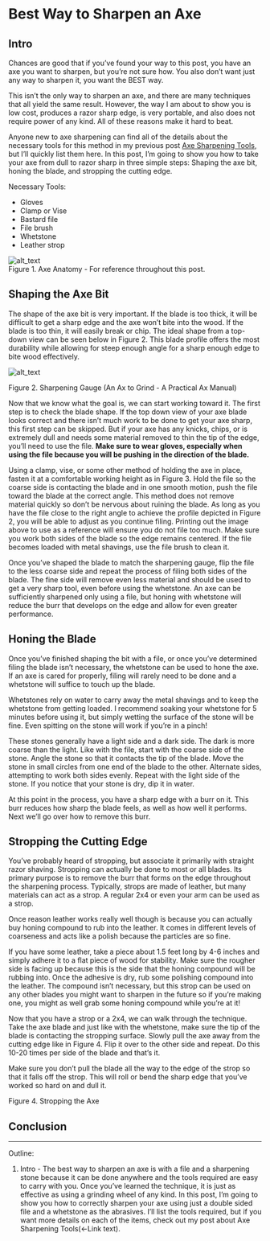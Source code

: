 # Best Way to Sharpen an Axe

## Intro

Chances are good that if you’ve found your way to this post, you have an axe you want to sharpen, but you’re not sure how. You also don’t want just any way to sharpen it, you want the BEST way.

This isn’t the only way to sharpen an axe, and there are many techniques that all yield the same result. However, the way I am about to show you is low cost, produces a razor sharp edge, is very portable, and also does not require power of any kind. All of these reasons make it hard to beat.

Anyone new to axe sharpening can find all of the details about the necessary tools for this method in my previous post [Axe Sharpening Tools](https://realaxe.siterubix.com/axe-sharpening-tools/), but I’ll quickly list them here. In this post, I’m going to show you how to take your axe from dull to razor sharp in three simple steps: Shaping the axe bit, honing the blade, and stropping the cutting edge.

Necessary Tools:

- Gloves
- Clamp or Vise
- Bastard file
- File brush
- Whetstone
- Leather strop

![alt_text](images/image1.png "image_tooltip") \
Figure 1. Axe Anatomy - For reference throughout this post.

## Shaping the Axe Bit

The shape of the axe bit is very important. If the blade is too thick, it will be difficult to get a sharp edge and the axe won’t bite into the wood. If the blade is too thin, it will easily break or chip. The ideal shape from a top-down view can be seen below in Figure 2. This blade profile offers the most durability while allowing for steep enough angle for a sharp enough edge to bite wood effectively.

![alt_text](images/image2.png "image_tooltip")

Figure 2. Sharpening Gauge (An Ax to Grind - A Practical Ax Manual)

Now that we know what the goal is, we can start working toward it. The first step is to check the blade shape. If the top down view of your axe blade looks correct and there isn’t much work to be done to get your axe sharp, this first step can be skipped. But if your axe has any knicks, chips, or is extremely dull and needs some material removed to thin the tip of the edge, you’ll need to use the file. **Make sure to wear gloves, especially when using the file because you will be pushing in the direction of the blade.**

Using a clamp, vise, or some other method of holding the axe in place, fasten it at a comfortable working height as in Figure 3. Hold the file so the coarse side is contacting the blade and in one smooth motion, push the file toward the blade at the correct angle. This method does not remove material quickly so don’t be nervous about ruining the blade. As long as you have the file close to the right angle to achieve the profile depicted in Figure 2, you will be able to adjust as you continue filing. Printing out the image above to use as a reference will ensure you do not file too much. Make sure you work both sides of the blade so the edge remains centered. If the file becomes loaded with metal shavings, use the file brush to clean it.

Once you’ve shaped the blade to match the sharpening gauge, flip the file to the less coarse side and repeat the process of filing both sides of the blade. The fine side will remove even less material and should be used to get a very sharp tool, even before using the whetstone. An axe can be sufficiently sharpened only using a file, but honing with whetstone will reduce the burr that develops on the edge and allow for even greater performance.

## Honing the Blade

Once you’ve finished shaping the bit with a file, or once you’ve determined filing the blade isn’t necessary, the whetstone can be used to hone the axe. If an axe is cared for properly, filing will rarely need to be done and a whetstone will suffice to touch up the blade.

Whetstones rely on water to carry away the metal shavings and to keep the whetstone from getting loaded. I recommend soaking your whetstone for 5 minutes before using it, but simply wetting the surface of the stone will be fine. Even spitting on the stone will work if you’re in a pinch!

These stones generally have a light side and a dark side. The dark is more coarse than the light. Like with the file, start with the coarse side of the stone. Angle the stone so that it contacts the tip of the blade. Move the stone in small circles from one end of the blade to the other. Alternate sides, attempting to work both sides evenly. Repeat with the light side of the stone. If you notice that your stone is dry, dip it in water.

At this point in the process, you have a sharp edge with a burr on it. This burr reduces how sharp the blade feels, as well as how well it performs. Next we’ll go over how to remove this burr.

## Stropping the Cutting Edge

You’ve probably heard of stropping, but associate it primarily with straight razor shaving. Stropping can actually be done to most or all blades. Its primary purpose is to remove the burr that forms on the edge throughout the sharpening process. Typically, strops are made of leather, but many materials can act as a strop. A regular 2x4 or even your arm can be used as a strop.

Once reason leather works really well though is because you can actually buy honing compound to rub into the leather. It comes in different levels of coarseness and acts like a polish because the particles are so fine.

If you have some leather, take a piece about 1.5 feet long by 4-6 inches and simply adhere it to a flat piece of wood for stability. Make sure the rougher side is facing up because this is the side that the honing compound will be rubbing into. Once the adhesive is dry, rub some polishing compound into the leather. The compound isn’t necessary, but this strop can be used on any other blades you might want to sharpen in the future so if you’re making one, you might as well grab some honing compound while you’re at it!

Now that you have a strop or a 2x4, we can walk through the technique. Take the axe blade and just like with the whetstone, make sure the tip of the blade is contacting the stropping surface. Slowly pull the axe away from the cutting edge like in Figure 4. Flip it over to the other side and repeat. Do this 10-20 times per side of the blade and that’s it.

Make sure you don’t pull the blade all the way to the edge of the strop so that it falls off the strop. This will roll or bend the sharp edge that you’ve worked so hard on and dull it.

Figure 4. Stropping the Axe

## Conclusion

---

Outline:

1. Intro - The best way to sharpen an axe is with a file and a sharpening stone because it can be done anywhere and the tools required are easy to carry with you. Once you’ve learned the technique, it is just as effective as using a grinding wheel of any kind. In this post, I’m going to show you how to correctly sharpen your axe using just a double sided file and a whetstone as the abrasives. I’ll list the tools required, but if you want more details on each of the items, check out my post about Axe Sharpening Tools(&lt;-Link text).
